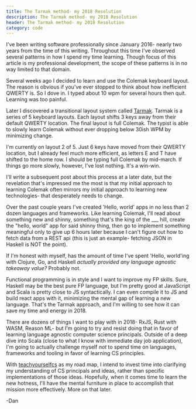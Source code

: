 ```yaml
---
title: The Tarmak method- my 2018 Resolution
description: The Tarmak method- my 2018 Resolution
header: The Tarmak method- my 2018 Resolution
category: code
---
```

I've been writing software professionally since January 2016- nearly two years from the time of this writing. Throughout this time I've observed several patterns in how I spend my time learning. Though focus of this article is my professional development, the scope of these patterns is in no way limited to that domain.

Several weeks ago I decided to learn and use the Colemak keyboard layout. The reason is obvious if you've ever stopped to think about how inefficient QWERTY is. So I dove in. I typed about 10 wpm for several hours then quit. Learning was too painful.

Later I discovered a transitional layout system called [Tarmak](https://forum.colemak.com/topic/1858-learn-colemak-in-steps-with-the-tarmak-layouts/). Tarmak is a series of 5 keyboard layouts. Each layout shifts 3 keys away from their default QWERTY location. The final layout is full Colemak. The typist is able to slowly learn Colemak without ever dropping below 30ish WPM by minimizing change.

I'm currently on layout 2 of 5. Just 6 keys have moved from their QWERTY location, but I already feel much more efficient, as letters E and T have shifted to the home row. I should be typing full Colemak by mid-march. If things go more slowly, however, I've lost nothing. It's a win-win.

I'll write a subsequent post about this process at a later date, but the revelation that's impressed me the most is that my initial approach to learning Colemak often mirrors my initial approach to learning new technologies- that desperately needs to change.

Over the past couple years I've created 'Hello, world' apps in no less than 2 dozen languages and frameworks. Like learning Colemak, I'll read about something new and shinny, something that's the king of the ___ hill, create the "hello, world" app for said shinny thing, then go to implement something meaningful only to give up 6 hours later because I can't figure out how to fetch data from a REST api (this is just an example- fetching JSON in Haskell is NOT the point).

If I'm honest with myself, has the amount of time I've spent 'Hello, world'ing with Clojure, Go, and Haskell _actually provided any language agnostic takeaway value?_
Probably not.

Functional programming is in style and I want to improve my FP skills.
Sure, Haskell may be the best pure FP language, but I'm pretty good at JavaScript and Scala is pretty close to JS syntactically. I can even compile it to JS and build react apps with it, minimizing the mental gap of learning a new language. That's the Tarmak approach, and I'm willing to see how it can save my time and energy in 2018.

There are dozens of things I want to play with in 2018- RxJS, Rust with WASM, Reason ML- but I'm going to try and resist doing that in favor of learning language agnostic computer science principals. Outside of a deep dive into Scala (close to what I know with immediate day job application), I'm going to actually challenge myself _not_ to spend time on languages, frameworks and tooling in favor of learning CS principles.

With [teachyourselfcs](https://teachyourselfcs.com/) as my road map, I intend to invest time into clarifying my understanding of CS principals and ideas, rather than specific implementations of those ideas. Hopefully, when it comes time to learn the new hotness, I'll have the mental furniture in place to accomplish that mission more effectively. More on that later.

-Dan



